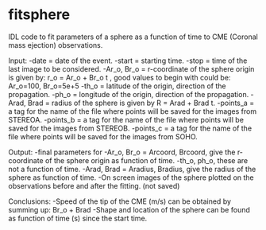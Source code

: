# fitsphere
IDL code to fit parameters of a sphere as a function of time to CME (Coronal mass ejection) observations.

Input:
-date       = date of the event.
-start      = starting time.
-stop       = time of the last image to be considered.
-Ar_o, Br_o = r-coordinate of the sphere origin is given by: r_o = Ar_o + Br_o t ,
              good values to begin with could be: Ar_o=100, Br_o=5e+5
-th_o       = latitude of the origin, direction of the propagation.
-ph_o       = longitude of the origin, direction of the propagation.
-Arad, Brad = radius of the sphere is given by R = Arad + Brad t.
-points_a   = a tag for the name of the file where points will be saved for the images from STEREOA.
-points_b   = a tag for the name of the file where points will be saved for the images from STEREOB.
-points_c   = a tag for the name of the file where points will be saved for the images from SOHO.

Output:
-final parameters for 
-Ar_o, Br_o = Arcoord, Brcoord, give the r-coordinate of the sphere origin as function of time.
-th_o, ph_o, these are not a function of time. 
-Arad, Brad = Aradius, Bradius, give the radius of the sphere as function of time.
-On screen images of the sphere plotted on the observations before and after the fitting. (not saved)

Conclusions:
-Speed of the tip of the CME (m/s) can be obtained by summing up: Br_o + Brad
-Shape and location of the sphere can be found as function of time (s) since the start time.
